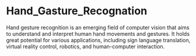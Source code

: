 # Hand_Gasture_Recognation
Hand gesture recognition is an emerging field of computer vision that aims to understand and interpret human hand movements and gestures. It holds great potential for various applications, including sign language translation, virtual reality control, robotics, and human-computer interaction.
